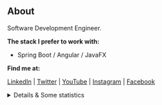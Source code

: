 ## About
<!--[![HitCount](http://hits.dwyl.com/HouariZegai/HouariZegai.svg)](http://hits.dwyl.com/HouariZegai/HouariZegai)  -->
Software Development Engineer.

**The stack I prefer to work with:**
* Spring Boot / Angular / JavaFX

**Find me at:**

[LinkedIn](https://linkedin.com/in/HouariZegai) | 
[Twitter](https://twitter.com/HouariZegai) | 
[YouTube](https://youtube.com/HouariZegai) | 
[Instagram](https://instagram.com/HouariZegai) | 
[Facebook](https://facebook.com/ZegaiBlog)

<details>
  <summary>Details & Some statistics</summary>

### What I do:
- Experienced in Java, Spring Boot, Angular and more.  
- Google Developer Group co-organizer.
- Developer student clubs (by Google) Core Team founder for 2019/2020 season.
- I made a lot of talks and workshops in events.
- I am always interesting about learning and develop myself.
- Enjoy helping other developers by answer their questions
- Social media influencer (posting about technology in my social media pages, and make a Youtube tutorials).
  
### Statistics
  <img src="https://github-readme-stats.vercel.app/api?username=HouariZegai&show_icons=true" alt="GitHub stats">
  <img src="https://github-readme-stats.vercel.app/api/top-langs/?username=houarizegai&layout=compact" alt="Most used langs">
  
### Trophy
![trophy](https://github-profile-trophy.vercel.app/?username=houarizegai)
</details>
